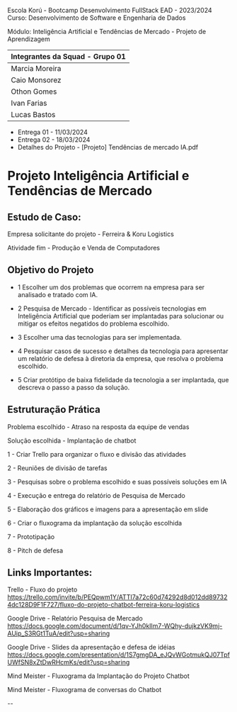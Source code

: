 
Escola Korú - Bootcamp  Desenvolvimento FullStack
EAD - 2023/2024
Curso: Desenvolvimento de Software e Engenharia de Dados   

Módulo: Inteligência Artificial e Tendências de Mercado - Projeto de Aprendizagem 

| Integrantes da Squad - Grupo 01 |
|-------------|
| Marcia Moreira | 
| Caio Monsorez |
| Othon Gomes |
| Ivan Farias | 
| Lucas Bastos |

 - Entrega 01 - 11/03/2024
 - Entrega 02 - 18/03/2024
 - Detalhes do Projeto - [Projeto] Tendências de mercado IA.pdf

# Projeto Inteligência Artificial e Tendências de Mercado

## Estudo de Caso:

Empresa solicitante do projeto - Ferreira & Koru Logistics

Atividade fim - Produção e Venda de Computadores


## Objetivo do Projeto

- 1 Escolher um dos problemas que ocorrem na empresa para ser analisado e tratado com IA.
  
- 2 Pesquisa de Mercado - Identificar as possíveis tecnologias em Inteligência Artificial que poderiam ser implantadas para solucionar ou mitigar os efeitos negatidos do problema escolhido.
  
- 3 Escolher uma das tecnologias para ser implementada.
  
- 4 Pesquisar casos de sucesso e detalhes da tecnologia para apresentar um relatório de defesa à diretoria da empresa, que resolva o problema escolhido.
  
- 5 Criar protótipo de baixa fidelidade da tecnologia a ser implantada, que descreva o passo a passo da solução. 

## Estruturação Prática

Problema escolhido - Atraso na resposta da equipe de vendas

Solução escolhida - Implantação de chatbot

1 - Criar Trello para organizar o fluxo e divisão das atividades

2 - Reuniões de divisão de tarefas

3 - Pesquisas sobre o problema escolhido e suas possíveis soluções em IA

4 - Execução e entrega do relatório de Pesquisa de Mercado 

5 - Elaboração dos gráficos e imagens para a apresentação em slide

6 - Criar o fluxograma da implantação da solução escolhida

7 - Prototipação

8 - Pitch de defesa

## Links Importantes:

Trello - Fluxo do projeto
https://trello.com/invite/b/PEQpwm1Y/ATTI7a72c60d74292d8d012dd897324dc128D9F1F727/fluxo-do-projeto-chatbot-ferreira-koru-logistics


Google Drive - Relatório Pesquisa de Mercado
https://docs.google.com/document/d/1qv-YJh0kIlm7-WQhy-dujkzVK9mj-AUip_S3RGt1TuA/edit?usp=sharing


Google Drive - Slides da apresentação e defesa de idéias
https://docs.google.com/presentation/d/1S7gmgDA_eJQvWGotmukQJ07TpfUWfSN8xZtDwRHcmKs/edit?usp=sharing


Mind Meister - Fluxograma da Implantação do Projeto Chatbot


Mind Meister - Fluxograma de conversas do Chatbot




--


